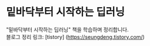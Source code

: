# 밑바닥부터 시작하는 딥러닝

"밑바닥부터 시작하는 딥러닝" 책을 학습하며 정리합니다.  
블로그 정리 링크: [tistory] (https://seungdeng.tistory.com/)
